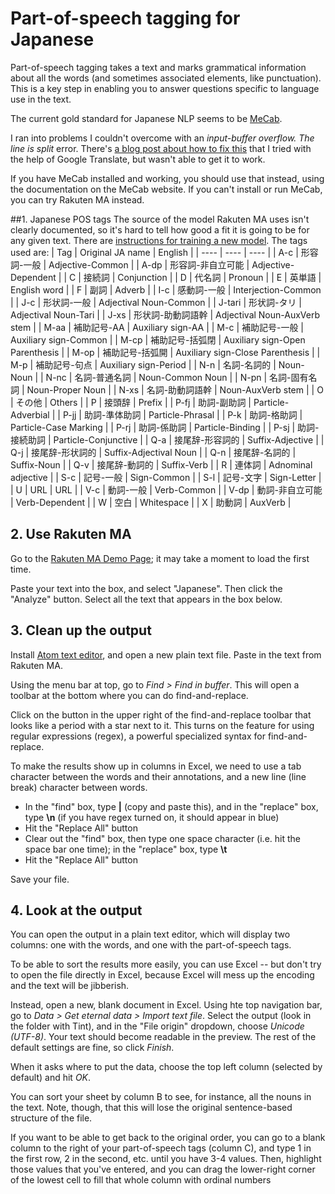 # Part-of-speech tagging for Japanese
Part-of-speech tagging takes a text and marks grammatical information about all the words (and sometimes associated elements, like punctuation). This is a key step in enabling you to answer questions specific to language use in the text.

The current gold standard for Japanese NLP seems to be [MeCab](http://taku910.github.io/mecab/).

I ran into problems I couldn't overcome with an *input-buffer overflow. The line is split* error. There's [a blog post about how to fix this](https://blog.keinos.com/20180304_3591) that I tried with the help of Google Translate, but wasn't able to get it to work.

If you have MeCab installed and working, you should use that instead, using the documentation on the MeCab website. If you can't install or run MeCab, you can try Rakuten MA instead.

##1.  Japanese POS tags
The source of the model Rakuten MA uses isn't clearly documented, so it's hard to tell how good a fit it is going to be for any given text. There are [instructions for training a new model](https://github.com/rakuten-nlp/rakutenma#training-your-own-analysis-model-from-scratch). The tags used are:
| Tag | Original JA name | English |
| ---- | ---- | ---- |
| A-c | 形容詞-一般 | Adjective-Common |
| A-dp | 形容詞-非自立可能 | Adjective-Dependent |
| C | 接続詞 | Conjunction |
| D | 代名詞 | Pronoun |
| E | 英単語 | English word |
| F | 副詞 | Adverb |
| I-c | 感動詞-一般 | Interjection-Common |
| J-c | 形状詞-一般 | Adjectival Noun-Common |
| J-tari | 形状詞-タリ | Adjectival Noun-Tari |
| J-xs | 形状詞-助動詞語幹 | Adjectival Noun-AuxVerb stem |
| M-aa | 補助記号-AA | Auxiliary sign-AA |
| M-c | 補助記号-一般 | Auxiliary sign-Common |
| M-cp | 補助記号-括弧閉 | Auxiliary sign-Open Parenthesis |
| M-op | 補助記号-括弧開 | Auxiliary sign-Close Parenthesis |
| M-p | 補助記号-句点 | Auxiliary sign-Period |
| N-n | 名詞-名詞的 | Noun-Noun |
| N-nc | 名詞-普通名詞 | Noun-Common Noun |
| N-pn | 名詞-固有名詞 | Noun-Proper Noun |
| N-xs | 名詞-助動詞語幹 | Noun-AuxVerb stem |
| O | その他 | Others |
| P | 接頭辞 | Prefix |
| P-fj | 助詞-副助詞 | Particle-Adverbial |
| P-jj | 助詞-準体助詞 | Particle-Phrasal |
| P-k | 助詞-格助詞 | Particle-Case Marking |
| P-rj | 助詞-係助詞 | Particle-Binding |
| P-sj | 助詞-接続助詞 | Particle-Conjunctive |
| Q-a | 接尾辞-形容詞的 | Suffix-Adjective |
| Q-j | 接尾辞-形状詞的 | Suffix-Adjectival Noun |
| Q-n | 接尾辞-名詞的 | Suffix-Noun |
| Q-v | 接尾辞-動詞的 | Suffix-Verb |
| R | 連体詞 | Adnominal adjective |
| S-c | 記号-一般 | Sign-Common |
| S-l | 記号-文字 | Sign-Letter |
| U | URL | URL |
| V-c | 動詞-一般 | Verb-Common |
| V-dp | 動詞-非自立可能 | Verb-Dependent |
| W | 空白 | Whitespace |
| X | 助動詞 | AuxVerb |


## 2. Use Rakuten MA
Go to the [Rakuten MA Demo Page](http://rakuten-nlp.github.io/rakutenma/); it may take a moment to load the first time. 

Paste your text into the box, and select "Japanese". Then click the "Analyze" button. Select all the text that appears in the box below.


## 3. Clean up the output
Install [Atom text editor](https://atom.io/), and open a new plain text file. Paste in the text from Rakuten MA.

Using the menu bar at top, go to *Find > Find in buffer*. This will open a toolbar at the bottom where you can do find-and-replace.

Click on the button in the upper right of the find-and-replace toolbar that looks like a period with a star next to it. This turns on the feature for using regular expressions (regex), a powerful specialized syntax for find-and-replace.

To make the results show up in columns in Excel, we need to use a tab character between the words and their annotations, and a new line (line break) character between words.

* In the "find" box, type **\|** (copy and paste this), and in the "replace" box, type **\n** (if you have regex turned on, it should appear in blue)
* Hit the "Replace All" button
* Clear out the "find" box, then type one space character (i.e. hit the space bar one time); in the "replace" box, type **\t**
* Hit the "Replace All" button

Save your file.


## 4. Look at the output
You can open the output in a plain text editor, which will display two columns: one with the words, and one with the part-of-speech tags. 

To be able to sort the results more easily, you can use Excel -- but don't try to open the file directly in Excel, because Excel will mess up the encoding and the text will be jibberish.

Instead, open a new, blank document in Excel. Using hte top navigation bar, go to *Data > Get eternal data > Import text file*. Select the output (look in the folder with Tint), and in the "File origin" dropdown, choose *Unicode (UTF-8)*. Your text should become readable in the preview. The rest of the default settings are fine, so click *Finish*.

When it asks where to put the data, choose the top left column (selected by default) and hit *OK*.

You can sort your sheet by column B to see, for instance, all the nouns in the text. Note, though, that this will lose the original sentence-based structure of the file.

If you want to be able to get back to the original order, you can go to a blank column to the right of your part-of-speech tags (column C), and type 1 in the first row, 2 in the second, etc. until you have 3-4 values. Then, highlight those values that you've entered, and you can drag the lower-right corner of the lowest cell to fill that whole column with ordinal numbers